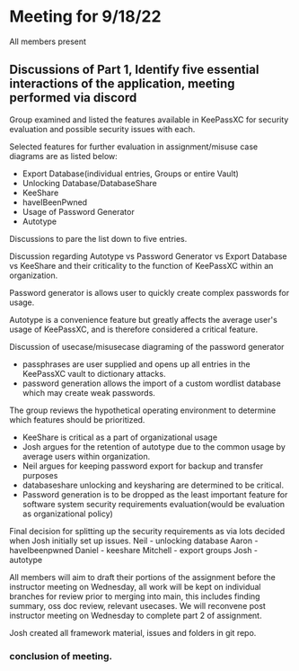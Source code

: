 
# Meeting for 9/18/22 
All members present
## Discussions of Part 1, Identify five essential interactions of the application, meeting performed via discord
Group examined and listed the features available in KeePassXC for security evaluation and possible security issues with each. 

Selected features for further evaluation in assignment/misuse case diagrams are as listed below:

- Export Database(individual entries, Groups or entire Vault)
- Unlocking Database/DatabaseShare
- KeeShare
- haveIBeenPwned
- Usage of Password Generator
- Autotype 

Discussions to pare the list down to five entries.

Discussion regarding Autotype vs Password Generator vs Export Database vs KeeShare and their criticality to the function of KeePassXC within an organization.

Password generator is allows user to quickly create complex passwords for usage.

Autotype is a convenience feature but greatly affects the average user's usage of KeePassXC, and is therefore considered a critical feature.

Discussion of usecase/misusecase diagraming of the password generator 
- passphrases are user supplied and opens up all entries in the KeePassXC vault to dictionary attacks.
- password generation allows the import of a custom wordlist database which may create weak passwords.

The group reviews the hypothetical operating environment to determine which features should be prioritized.

- KeeShare is critical as a part of organizational usage
- Josh argues for the retention of autotype due to the common usage by average users within organization.
- Neil argues for keeping password export for backup and transfer purposes
- databaseshare unlocking and keysharing are determined to be critical.
- Password generation is to be dropped as the least important feature for software system security requirements evaluation(would be evaluation as organizational policy)

Final decision for splitting up the security requirements as via lots decided when Josh initially set up issues.
Neil - unlocking database
Aaron - haveIbeenpwned
Daniel - keeshare
Mitchell - export groups
Josh - autotype

All members will aim to draft their portions of the assignment before the instructor meeting on Wednesday, all work will be kept on individual branches for review prior to merging into main, this includes finding summary, oss doc review, relevant usecases. We will  reconvene post instructor meeting on Wednesday to complete part 2 of assignment.

Josh created all framework material, issues and folders in git repo.

### conclusion of meeting. 
